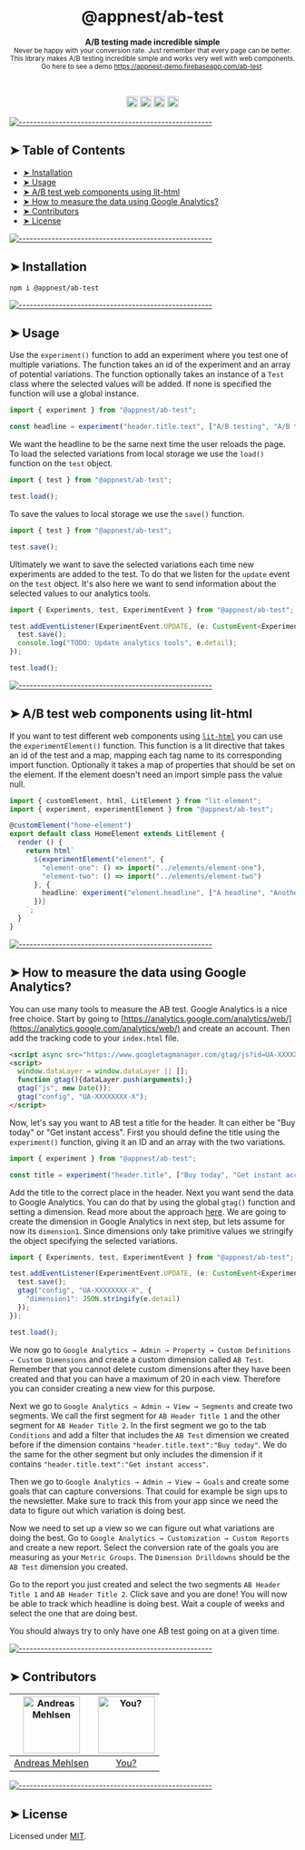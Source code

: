 <h1 align="center">@appnest/ab-test</h1>
<p align="center">
  <b>A/B testing made incredible simple</b></br>
  <sub>Never be happy with your conversion rate. Just remember that every page can be better. This library makes A/B testing incredible simple and works very well with web components. Go here to see a demo <a href="https://appnest-demo.firebaseapp.com/ab-test">https://appnest-demo.firebaseapp.com/ab-test</a>.<sub>
</p>

<br />

<p align="center">
		<a href="https://npmcharts.com/compare/@appnest/ab-test?minimal=true"><img alt="Downloads per month" src="https://img.shields.io/npm/dm/@appnest/ab-test.svg" height="20"/></a>
<a href="https://www.npmjs.com/package/@appnest/ab-test"><img alt="NPM Version" src="https://img.shields.io/npm/v/@appnest/ab-test.svg" height="20"/></a>
<a href="https://david-dm.org/andreasbm/ab-test"><img alt="Dependencies" src="https://img.shields.io/david/andreasbm/ab-test.svg" height="20"/></a>
<a href="https://github.com/andreasbm/ab-test/graphs/contributors"><img alt="Contributors" src="https://img.shields.io/github/contributors/andreasbm/ab-test.svg" height="20"/></a>
	</p>


[![-----------------------------------------------------](https://raw.githubusercontent.com/andreasbm/readme/master/assets/lines/colored.png)](#table-of-contents)

## ➤ Table of Contents

* [➤ Installation](#-installation)
* [➤ Usage](#-usage)
* [➤ A/B test web components using lit-html](#-ab-test-web-components-using-lit-html)
* [➤ How to measure the data using Google Analytics?](#-how-to-measure-the-data-using-google-analytics)
* [➤ Contributors](#-contributors)
* [➤ License](#-license)


[![-----------------------------------------------------](https://raw.githubusercontent.com/andreasbm/readme/master/assets/lines/colored.png)](#installation)

## ➤ Installation

```node
npm i @appnest/ab-test
```


[![-----------------------------------------------------](https://raw.githubusercontent.com/andreasbm/readme/master/assets/lines/colored.png)](#usage)

## ➤ Usage

Use the `experiment()` function to add an experiment where you test one of multiple variations. The function takes an id of the experiment and an array of potential variations. The function optionally takes an instance of a `Test` class where the selected values will be added. If none is specified the function will use a global instance.

```typescript
import { experiment } from "@appnest/ab-test";

const headline = experiment("header.title.text", ["A/B testing", "A/B testing made simple", "Everyone should A/B test"]);
```

We want the headline to be the same next time the user reloads the page. To load the selected variations from local storage we use the `load()` function on the `test` object.

```typescript
import { test } from "@appnest/ab-test";

test.load();
```

To save the values to local storage we use the `save()` function.

```typescript
import { test } from "@appnest/ab-test";

test.save();
```

Ultimately we want to save the selected variations each time new experiments are added to the test. To do that we listen for the `update` event on the `test` object. It's also here we want to send information about the selected values to our analytics tools.

```typescript
import { Experiments, test, ExperimentEvent } from "@appnest/ab-test";

test.addEventListener(ExperimentEvent.UPDATE, (e: CustomEvent<Experiments>) => {
  test.save();
  console.log("TODO: Update analytics tools", e.detail);
});

test.load();
```


[![-----------------------------------------------------](https://raw.githubusercontent.com/andreasbm/readme/master/assets/lines/colored.png)](#ab-test-web-components-using-lit-html)

## ➤ A/B test web components using lit-html

If you want to test different web components using [`lit-html`](https://github.com/Polymer/lit-html) you can use the `experimentElement()` function. This function is a lit directive that takes an id of the test and a map, mapping each tag name to its corresponding import function. Optionally it takes a map of properties that should be set on the element. If the element doesn't need an import simple pass the value null.

```typescript
import { customElement, html, LitElement } from "lit-element";
import { experiment, experimentElement } from "@appnest/ab-test";

@customElement("home-element")
export default class HomeElement extends LitElement {
  render () {
    return html`
      ${experimentElement("element", {
        "element-one": () => import("../elements/element-one"),
        "element-two": () => import("../elements/element-two")
      }, {
        headline: experiment("element.headline", ["A headline", "Another headline"])
      })}
    `;
  }
}
```


[![-----------------------------------------------------](https://raw.githubusercontent.com/andreasbm/readme/master/assets/lines/colored.png)](#how-to-measure-the-data-using-google-analytics)

## ➤ How to measure the data using Google Analytics?

You can use many tools to measure the AB test. Google Analytics is a nice free choice. Start by going to [https://analytics.google.com/analytics/web/](https://analytics.google.com/analytics/web/) and create an account. Then add the tracking code to your `index.html` file.

```html
<script async src="https://www.googletagmanager.com/gtag/js?id=UA-XXXXXXXX-X"></script>
<script>
  window.dataLayer = window.dataLayer || [];
  function gtag(){dataLayer.push(arguments);}
  gtag("js", new Date());
  gtag("config", "UA-XXXXXXXX-X");
</script>
```

Now, let's say you want to AB test a title for the header. It can either be "Buy today" or "Get instant access". First you should define the title using the `experiment()` function, giving it an ID and an array with the two variations.

```typescript
import { experiment } from "@appnest/ab-test";

const title = experiment("header.title", ["Buy today", "Get instant access"]);
```

Add the title to the correct place in the header. Next you want send the data to Google Analytics. You can do that by using the global `gtag()` function and setting a dimension. Read more about the approach [here](https://developers.google.com/analytics/devguides/collection/gtagjs/setting-values). We are going to create the dimension in Google Analytics in next step, but lets assume for now its `dimension1`. Since dimensions only take primitive values we stringify the object specifying the selected variations.

```typescript
import { Experiments, test, ExperimentEvent } from "@appnest/ab-test";

test.addEventListener(ExperimentEvent.UPDATE, (e: CustomEvent<Experiments>) => {
  test.save();
  gtag("config", "UA-XXXXXXXX-X", {
    "dimension1": JSON.stringify(e.detail)
  });
});

test.load();
```

We now go to `Google Analytics → Admin → Property → Custom Definitions → Custom Dimensions` and create a custom dimension called `AB Test`. Remember that you cannot delete custom dimensions after they have been created and that you can have a maximum of 20 in each view. Therefore you can consider creating a new view for this purpose.

Next we go to `Google Analytics → Admin → View → Segments` and create two segments. We call the first segment for `AB Header Title 1` and the other segment for `AB Header Title 2`. In the first segment we go to the tab `Conditions` and add a filter that includes the `AB Test` dimension we created before if the dimension contains `"header.title.text":"Buy today"`. We do the same for the other segment but only includes the dimension if it contains `"header.title.text":"Get instant access"`.

Then we go to `Google Analytics → Admin → View → Goals` and create some goals that can capture conversions. That could for example be sign ups to the newsletter. Make sure to track this from your app since we need the data to figure out which variation is doing best.

Now we need to set up a view so we can figure out what variations are doing the best. Go to `Google Analytics → Customization → Custom Reports` and create a new report. Select the conversion rate of the goals you are measuring as your `Metric Groups`. The `Dimension Drilldowns` should be the `AB Test` dimension you created.

Go to the report you just created and select the two segments `AB Header Title 1` and `AB Header Title 2`. Click save and you are done! You will now be able to track which headline is doing best. Wait a couple of weeks and select the one that are doing best.

You should always try to only have one AB test going on at a given time.


[![-----------------------------------------------------](https://raw.githubusercontent.com/andreasbm/readme/master/assets/lines/colored.png)](#contributors)

## ➤ Contributors
	

| [<img alt="Andreas Mehlsen" src="https://avatars1.githubusercontent.com/u/6267397?s=460&v=4" width="100">](https://twitter.com/andreasmehlsen) | [<img alt="You?" src="https://joeschmoe.io/api/v1/random" width="100">](https://github.com/andreasbm/web-router/blob/master/CONTRIBUTING.md) |
|:--------------------------------------------------:|:--------------------------------------------------:|
| [Andreas Mehlsen](https://twitter.com/andreasmehlsen) | [You?](https://github.com/andreasbm/web-router/blob/master/CONTRIBUTING.md) |


[![-----------------------------------------------------](https://raw.githubusercontent.com/andreasbm/readme/master/assets/lines/colored.png)](#license)

## ➤ License
	
Licensed under [MIT](https://opensource.org/licenses/MIT).
